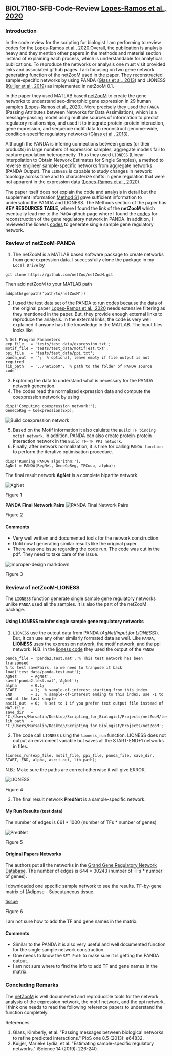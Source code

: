 ## BIOL7180-SFB-Code-Review [Lopes-Ramos et al., 2020](https://www.sciencedirect.com/science/article/pii/S2211124720307762)

### Introduction
In the code review for the scripting for biologist I am performing to review codes for the [Lopes-Ramos et al., 2020](https://www.sciencedirect.com/science/article/pii/S2211124720307762).Overall, the publication is analysis heavy and they mention other papers in the methods and material section instead of explaining each process, which is understandable for analytical publications. To reproduce the networks or analysis one must visit provided links and associated github pages. I am focusing on two gene network generating function of the [netZooM](https://github.com/netZoo/netZooM) used in the paper. They reconstructed sample-specific networks by using PANDA ([Glass et al., 2013](https://journals.plos.org/plosone/article?id=10.1371/journal.pone.0064832)) and LIONESS ([Kuijjer et al., 2019](https://www.sciencedirect.com/science/article/pii/S2589004219300872)) as implemented in netZooM 0.1. 

In the paper they used MATLAB based [netZooM](https://github.com/netZoo/netZooM) to create the gene networks to understand sex-dimorphic gene expression in 29 human samples ([Lopes-Ramos et al., 2020](https://www.sciencedirect.com/science/article/pii/S2211124720307762)). More precisely they used the `PANDA` (Passing Attributes between Networks for Data Assimilation), which is a message-passing model using multiple sources of information to predict regulatory relationships, and used it to integrate protein-protein interaction, gene expression, and sequence motif data to reconstruct genome-wide, condition-specific regulatory networks ([Glass et al., 2013](https://journals.plos.org/plosone/article?id=10.1371/journal.pone.0064832)). 

Although the PANDA is infering connections between genes (or their products) in large numbers of expression samples, aggregate models fail to capture population heterogeneity. Thus they used `LIONESS` (Linear Interpolation to Obtain Network Estimates for Single Samples), a method to reverse engineer sample-specific networks from aggregate networks (PANDA Output). The `LIONESS` is capable to study changes in network topology across time and to characterize shifts in gene regulation that were not apparent in the expression data ([Lopes-Ramos et al., 2020](https://www.sciencedirect.com/science/article/pii/S2211124720307762)).

The paper itself does not explain the code and analysis in detail but the supplement information [Method S1](https://www.cell.com/cms/10.1016/j.celrep.2020.107795/attachment/46ce2d26-cd81-4ad8-966b-7fcf26e3bd17/mmc1) gave sufficient information to undersatnd the PANDA and LIONESS. The Methods section of the paper has **KEY RESOURCES TABLE**, where I found the link of the **netZooM** which eventually lead me to the `PANDA` github page where I found the [codes](https://github.com/netZoo/netZooM/tree/master/tutorials/panda) for reconstruction of the gene regulatory network in PANDA. In addition, I reviewed the lioness [codes](https://github.com/netZoo/netZooM/blob/master/tutorials/lioness/lioness.pdf) to generate single sample gene regulatory network. 

### Review of netZooM-PANDA

1. The netZooM is a MATLAB based software package to create networks from gene expression data. I successfully clone the package in my `Local Drive` by 

```
git clone https://github.com/netZoo/netZooM.git
```

Then add netZooM to your MATLAB path
```
addpath(genpath('path/to/netZooM'))
```

2. I used the test data set of the PANDA to run [codes](https://github.com/netZoo/netZooM/tree/master/tutorials/panda) because the data of the original paper [Lopes-Ramos et al., 2020](https://www.sciencedirect.com/science/article/pii/S2211124720307762) needs extensive filtering as they mentioned in the paper. But, they provide enough external links to reproduce the analysis. In the external links, the code is very well explained if anyone has little knowledge in the MATLAB. The input files looks like

```
% Set Program Parameters
exp_file   = 'tests/test_data/expression.txt';
motif_file = 'tests/test_data/motifTest.txt';
ppi_file   = 'tests/test_data/ppi.txt';
panda_out  = '';  % optional, leave empty if file output is not required
lib_path   = '../netZooM';  % path to the folder of PANDA source code```
```

3. Exploring the data to understand what is necessary for the PANDA network generation. 
4. The codes read the normalized expression data and compute the coexpression network by using 

```
disp('Computing coexpression network:');
GeneCoReg = Coexpression(Exp);
```
![Build coexpression network](https://github.com/mursalinkhan0018/BIOL7180-SFB-Code-Review/blob/9072423e0dc2afafc9bd19a64c51ea8dcbad9f0a/PANDA-code-Expression-data.PNG)

5. Based on the Motif information it also calulate the `Build TF binding motif network`. In addition, PANDA can also create protein-protein interaction network in the `Build TF-TF PPI network`. 
6. Finally, after network normalization, it is time for calling `PANDA function` to perform the iterative optimisation procedure.
```
disp('Running PANDA algorithm:');
AgNet = PANDA(RegNet, GeneCoReg, TFCoop, alpha);
```

The final result network **AgNet** is a complete bipartite network.

![AgNet](https://github.com/mursalinkhan0018/BIOL7180-SFB-Code-Review/blob/a31d5fac568dd63b58cf09ba8c75162aba52cbdc/AgNet-PANDA.PNG)

Figure 1

**PANDA Final Network Pairs**
![PANDA Final Network Pairs](https://github.com/mursalinkhan0018/BIOL7180-SFB-Code-Review/blob/7e444fdca57b0f13e313534a3c40d98b2908b19a/Panda-Final-Network-pairs.PNG)

Figure 2

#### Comments

- Very well written and documented tools for the network construction.
- Until now I generating similar results like the original paper.
- There was one issue regarding the code run. The code was cut in the pdf. They need to take care of the issue.

![Improper-design markdown](https://github.com/mursalinkhan0018/BIOL7180-SFB-Code-Review/blob/9072423e0dc2afafc9bd19a64c51ea8dcbad9f0a/PANDA-code-cut.PNG)
  
Figure 3

### Review of netZooM-LIONESS

The `LIONESS` function generate single sample gene regulatory networks unlike `PANDA` used all the samples. It is also the part of the netZooM package.  

#### Using LIONESS to infer single sample gene regulatory networks

1. `LIONESS` use the outout data from PANDA (*AgNet(input for LIONESS)*). But, it can use any other similarly formated data as well. Like `PANDA`, **LIONESS** uses the expression network, the motif network, and the ppi network. N.B. In the [lioness code](https://github.com/netZoo/netZooM/blob/master/tutorials/lioness/lioness.pdf) they used the output of the `PANDA`

```
panda_file = 'panda2.test.mat'; % This test network has been transposed
% to test savePairs, so we need to tranpose it back
load('test_data/panda.test.mat');
AgNet      = AgNet';
save('panda2.test.mat','AgNet');
alpha      = 0.1;
START      = 1;  % sample-of-interest starting from this index
END        = 1;  % sample-of-interest ending to this index; use -1 to end at the last sample
ascii_out  = 0;  % set to 1 if you prefer text output file instead of MAT-file
save_dir   = 'C:/Users/Mursalin/Desktop/Scripting_for_Biologist/Projects/netZooM/tests/test_data';
lib_path   = 'C:/Users/Mursalin/Desktop/Scripting_for_Biologist/Projects/netZooM';
```

2. The code call `LIONESS` using the `lioness_run` function. LIONESS does not output an enviroment variable but saves all the START-END+1 networks in files.

```
lioness_run(exp_file, motif_file, ppi_file, panda_file, save_dir, START, END, alpha, ascii_out, lib_path);
```
N.B.: Make sure the paths are correct otherwise it will give ERROR.

![LIONESS](https://github.com/mursalinkhan0018/BIOL7180-SFB-Code-Review/blob/2ff3e09d53e7d4916997bd0153028cb5c2f50255/LIONESS-Run.PNG)

Figure 4



3. The final result network **PredNet** is a sample-specific network.
#### My Run Results (test data) 
The number of edges is 661 * 1000 (number of TFs * number of genes)

![PredNet](https://github.com/mursalinkhan0018/BIOL7180-SFB-Code-Review/blob/96ab1c9693c761b55eb65611001b0526b07eaa65/PredNet-LIONESS.PNG)

Figure 5


#### Original Papers Networks 
The authors put all the networks in the [Grand Gene Regulatory Network Database](https://grand.networkmedicine.org/tissues/). The number of edges is 644 * 30243 (number of TFs * number of genes). 

I downloaded one specific sample network to see the results. TF-by-gene matrix of (Adipose - Subcutaneous tissue.

[tissue](https://github.com/mursalinkhan0018/BIOL7180-SFB-Code-Review/blob/3788053d6e769dcd2daf1a7953cf4ee68d260b15/Original%20Paper%20Nerworks.PNG)

Figure 6

I am not sure how to add the TF and gene names in the matrix.

#### Comments
- Similar to the PANDA it is also very useful and well documented function for the single sample network construction.
- One needs to know the `SET Path` to make sure it is getting the PANDA output.
- I am not sure where to find the info to add TF and gene names in the matrix.

### Concluding Remarks

The [netZooM](https://github.com/netZoo/netZooM) is well documented and reproducible tools for the network analysis of the expression network, the motif network, and the ppi network. I think one needs to read the following reference papers to understand the function completely.

References

1. Glass, Kimberly, et al. "Passing messages between biological networks to refine predicted interactions." PloS one 8.5 (2013): e64832.
2. Kuijjer, Marieke Lydia, et al. "Estimating sample-specific regulatory networks." iScience 14 (2019): 226-240.


